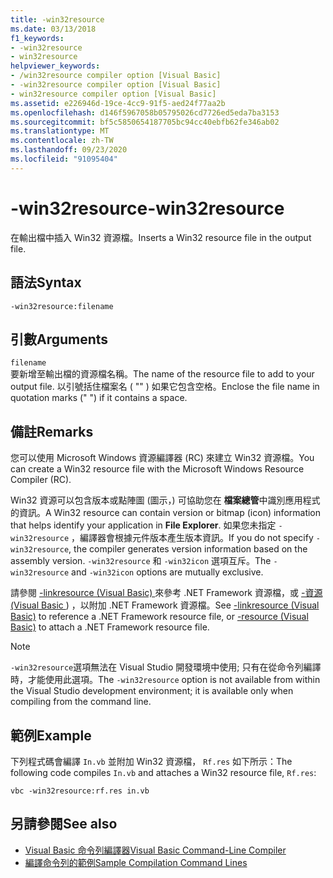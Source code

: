 ```yaml
---
title: -win32resource
ms.date: 03/13/2018
f1_keywords:
- -win32resource
- win32resource
helpviewer_keywords:
- /win32resource compiler option [Visual Basic]
- -win32resource compiler option [Visual Basic]
- win32resource compiler option [Visual Basic]
ms.assetid: e226946d-19ce-4cc9-91f5-aed24f77aa2b
ms.openlocfilehash: d146f5967058b05795026cd7726ed5eda7ba3153
ms.sourcegitcommit: bf5c5850654187705bc94cc40ebfb62fe346ab02
ms.translationtype: MT
ms.contentlocale: zh-TW
ms.lasthandoff: 09/23/2020
ms.locfileid: "91095404"
---
```

# <a name="-win32resource"></a><span data-ttu-id="34b6d-102">-win32resource</span><span class="sxs-lookup"><span data-stu-id="34b6d-102">-win32resource</span></span>

<span data-ttu-id="34b6d-103">在輸出檔中插入 Win32 資源檔。</span><span class="sxs-lookup"><span data-stu-id="34b6d-103">Inserts a Win32 resource file in the output file.</span></span>  
  
## <a name="syntax"></a><span data-ttu-id="34b6d-104">語法</span><span class="sxs-lookup"><span data-stu-id="34b6d-104">Syntax</span></span>  
  
```console  
-win32resource:filename  
```  
  
## <a name="arguments"></a><span data-ttu-id="34b6d-105">引數</span><span class="sxs-lookup"><span data-stu-id="34b6d-105">Arguments</span></span>  

 `filename`  
 <span data-ttu-id="34b6d-106">要新增至輸出檔的資源檔名稱。</span><span class="sxs-lookup"><span data-stu-id="34b6d-106">The name of the resource file to add to your output file.</span></span> <span data-ttu-id="34b6d-107">以引號括住檔案名 ( "" ) 如果它包含空格。</span><span class="sxs-lookup"><span data-stu-id="34b6d-107">Enclose the file name in quotation marks (" ") if it contains a space.</span></span>  
  
## <a name="remarks"></a><span data-ttu-id="34b6d-108">備註</span><span class="sxs-lookup"><span data-stu-id="34b6d-108">Remarks</span></span>  

 <span data-ttu-id="34b6d-109">您可以使用 Microsoft Windows 資源編譯器 (RC) 來建立 Win32 資源檔。</span><span class="sxs-lookup"><span data-stu-id="34b6d-109">You can create a Win32 resource file with the Microsoft Windows Resource Compiler (RC).</span></span>  
  
 <span data-ttu-id="34b6d-110">Win32 資源可以包含版本或點陣圖 (圖示，) 可協助您在 **檔案總管**中識別應用程式的資訊。</span><span class="sxs-lookup"><span data-stu-id="34b6d-110">A Win32 resource can contain version or bitmap (icon) information that helps identify your application in **File Explorer**.</span></span> <span data-ttu-id="34b6d-111">如果您未指定 `-win32resource` ，編譯器會根據元件版本產生版本資訊。</span><span class="sxs-lookup"><span data-stu-id="34b6d-111">If you do not specify `-win32resource`, the compiler generates version information based on the assembly version.</span></span> <span data-ttu-id="34b6d-112">`-win32resource` 和 `-win32icon` 選項互斥。</span><span class="sxs-lookup"><span data-stu-id="34b6d-112">The `-win32resource` and `-win32icon` options are mutually exclusive.</span></span>  
  
 <span data-ttu-id="34b6d-113">請參閱 [-linkresource (Visual Basic) ](linkresource.md) 來參考 .NET Framework 資源檔，或 [-資源 (Visual Basic ](resource.md)) ，以附加 .NET Framework 資源檔。</span><span class="sxs-lookup"><span data-stu-id="34b6d-113">See [-linkresource (Visual Basic)](linkresource.md) to reference a .NET Framework resource file, or [-resource (Visual Basic)](resource.md) to attach a .NET Framework resource file.</span></span>  
  
> [!NOTE]
> <span data-ttu-id="34b6d-114">`-win32resource`選項無法在 Visual Studio 開發環境中使用; 只有在從命令列編譯時，才能使用此選項。</span><span class="sxs-lookup"><span data-stu-id="34b6d-114">The `-win32resource` option is not available from within the Visual Studio development environment; it is available only when compiling from the command line.</span></span>  
  
## <a name="example"></a><span data-ttu-id="34b6d-115">範例</span><span class="sxs-lookup"><span data-stu-id="34b6d-115">Example</span></span>  

 <span data-ttu-id="34b6d-116">下列程式碼會編譯 `In.vb` 並附加 Win32 資源檔， `Rf.res` 如下所示：</span><span class="sxs-lookup"><span data-stu-id="34b6d-116">The following code compiles `In.vb` and attaches a Win32 resource file, `Rf.res`:</span></span>  
  
```console  
vbc -win32resource:rf.res in.vb  
```  
  
## <a name="see-also"></a><span data-ttu-id="34b6d-117">另請參閱</span><span class="sxs-lookup"><span data-stu-id="34b6d-117">See also</span></span>

- [<span data-ttu-id="34b6d-118">Visual Basic 命令列編譯器</span><span class="sxs-lookup"><span data-stu-id="34b6d-118">Visual Basic Command-Line Compiler</span></span>](index.md)
- [<span data-ttu-id="34b6d-119">編譯命令列的範例</span><span class="sxs-lookup"><span data-stu-id="34b6d-119">Sample Compilation Command Lines</span></span>](sample-compilation-command-lines.md)
